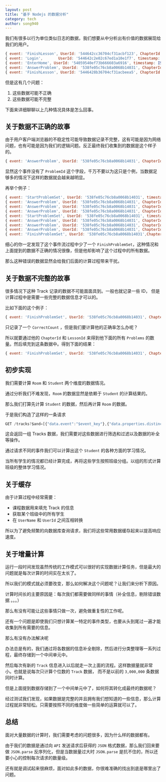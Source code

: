 ```yaml
---
layout: post
title: "基于 Nodejs 的数据分析"
category: tech
author: song940
---
```


我们有很多以行为单位类似日志的数据，我们想要从中分析出有价值的数据展现给我们的用户。

```javascript
{ event: 'FinishLesson', UserId: '544642cc36704cf31acbf123', ChapterId: '538fe36a76cb8a0068b14036', LessonId: '538fe2a576cb8a0068b14035', timestamp: ISODate("2014-08-25T22:14:45.976Z") }
{ event: 'Login', 		UserId: '544642c2e02c67ed1a10e1f7', timestamp: ISODate("2014-10-21T19:26:04.064Z") }
{ event: 'EnterHome', UserId: '54059540ef73b666603a6916', timestamp: ISODate("2014-10-21T19:27:15.449Z") }
{ event: 'AnswerProblem', UserId: '538fe05c76cb8a0068b14031', ChapterId: '54059408ef73b666603a6908', LessonId: '538fe2a576cb8a0068b14035', ProblemId: '54059540ef73b666603a6916', timestamp: ISODate("2014-10-21T19:27:33.503Z") }
{ event: 'FinishLesson', UserId: '5446428b36704cf31acbeea5', ChapterId: '54059540ef73b666603a6916', LessonId: '53f56f2f6dc0068a6f107f98', timestamp: ISODate("2014-10-21T11:27:15.449Z") }
```

但是这有几个问题：

1. 这些数据可能不正确
2. 这些数据可能不完整

下面来详细聊聊以上几种情况具体是怎么回事。

## 关于数据不正确的故事

由于用户客户端浏览器的不稳定性可能导致数据记录不完整，这有可能是因为网络问题，也有可能是因为我们的逻辑问题。反正最终我们收集到的数据是这个样子的。

```javascript
{ event: 'AnswerProblem', UserId: '538fe05c76cb8a0068b14031', ChapterId: '538fe36a76cb8a0068b14036', LessonId: '538fe2a576cb8a0068b14035', timestamp: ISODate("2014-08-25T22:14:45.976Z") }
```

显然这个事件没有了 `ProblemId` 这个字段，千万不要以为这只是个例，当数据足够多的情况下这样的数据就会越来越明显。

再举个例子：

```javascript
{ event: 'StartProblemSet', UserId: '538fe05c76cb8a0068b14031', timestamp: ISODate("2014-08-25T22:14:45.976Z") }
{ event: 'AnswerProblem', UserId: '538fe05c76cb8a0068b14031', ChapterId: '538fe36a76cb8a0068b14036', LessonId: '538fe2a576cb8a0068b14035', ProblemId: '8a5bcfcbef851125122dc4a8e9887469', timestamp: ISODate("2014-08-25T22:14:45.976Z") }
{ event: 'AnswerProblem', UserId: '538fe05c76cb8a0068b14031', ChapterId: '538fe36a76cb8a0068b14036', LessonId: '538fe2a576cb8a0068b14035', ProblemId: '8a5bcfcbef851125122dc4a8e9887469', timestamp: ISODate("2014-08-25T22:14:45.976Z") }
{ event: 'AnswerProblem', UserId: '538fe05c76cb8a0068b14031', ChapterId: '538fe36a76cb8a0068b14036', LessonId: '538fe2a576cb8a0068b14035', ProblemId: '8a5bcfcbef851125122dc4a8e9887469', timestamp: ISODate("2014-08-25T22:14:45.976Z") }
{ event: 'StartProblemSet', UserId: '538fe05c76cb8a0068b14031', timestamp: ISODate("2014-08-25T22:14:45.976Z") }
{ event: 'AnswerProblem', UserId: '538fe05c76cb8a0068b14031', ChapterId: '538fe36a76cb8a0068b14036', LessonId: '538fe2a576cb8a0068b14035', ProblemId: '8a5bcfcbef851125122dc4a8e9887469', timestamp: ISODate("2014-08-25T22:14:45.976Z") }
{ event: 'AnswerProblem', UserId: '538fe05c76cb8a0068b14031', ChapterId: '538fe36a76cb8a0068b14036', LessonId: '538fe2a576cb8a0068b14035', ProblemId: '8a5bcfcbef851125122dc4a8e9887469', timestamp: ISODate("2014-08-25T22:14:45.976Z") }
{ event: 'AnswerProblem', UserId: '538fe05c76cb8a0068b14031', ChapterId: '538fe36a76cb8a0068b14036', LessonId: '538fe2a576cb8a0068b14035', ProblemId: '8a5bcfcbef851125122dc4a8e9887469', timestamp: ISODate("2014-08-25T22:14:45.976Z") }
{ event: 'FinishProblemSet', UserId: '538fe05c76cb8a0068b14031',ChapterId: '538fe36a76cb8a0068b14036', LessonId: '538fe2a576cb8a0068b14035', CorrectCount: 5, timestamp: ISODate("2014-08-25T22:14:45.976Z") }
```
细心的你一定发现了这个事件流过程中少了一个 `FinishProblemSet`，这种情况和上面提到的数据不正确的情况很像，但是他却影响了这个过程中的所有数据。

那么这种错误的数据显然会给我们后面的计算过程带来干扰。

## 关于数据不完整的故事

很多情况下这种 Track 记录的数据不可能面面具到。一般也就记录一些 ID， 但是计算过程中是需要一些完整的数据信息才可以的。

比如下面的这个例子：

```javascript
{ event: 'FinishProblemSet', UserId: '538fe05c76cb8a0068b14031', ChapterId: '538fe36a76cb8a0068b14036', LessonId: '538fe2a576cb8a0068b14035', CorrectCount: 5, timestamp: ISODate("2014-08-25T22:14:45.976Z") }
```

只记录了一个 `CorrectCount` ，但是我们要计算他的正确率怎么办呢？

所以就要通过他的 `ChapterId` 和 `LessonId` 来得到他下面的所有 `Problems` 的数量。然后填充到这条数据中。得到下面的结果：

```javascript
{ event: 'FinishProblemSet', UserId: '538fe05c76cb8a0068b14031', ChapterId: '538fe36a76cb8a0068b14036', LessonId: '538fe2a576cb8a0068b14035', CorrectCount: 5, ProblemSize: 7 , timestamp: ISODate("2014-08-25T22:14:45.976Z") }
```

## 初步实现

我们需要计算 `Room` 和 `Student` 两个维度的数据情况。

通过分析我们不难发现，`Room` 的数据显然是依赖于 `Student` 的计算结果的。

那么我们打算先计算 `Student` 的数据，然后再计算 `Room` 的数据。

于是我们构造了这样的一条请求

```javascript
GET /tracks?$and=[{"data.event":"$event_key"},{"data.properties.distinct_id":"$username"},{"$or":[{"data.properties.usergroup":"student"},{"data.properties.roles":"student"}]}]';
```

这会返回一组 Tracks 数据，我们需要对这些数据进行筛选和过滤以及数据的补全等操作。

通过请求不同的事件我们可以计算出这个 `Student` 的各种方面的学习情况。

当所有学生的情况都已经计算完成，再将这些学生按照班级分组。以组的形式计算班级的整体学习情况。


## 关于缓存

由于计算过程中经常需要：

+ 课程数据用来填充 Track 的信息
+ 获取某个班级中的所有学生
+ 在 `UserName` 和 `UserId` 之间互相转换

所以为了避免频繁的向数据库查询请求，我们将这些常用数据缓存起来以提高响应速度。

## 关于增量计算

运行一段时间发现虽然传统的工作模式可以很好的实现数据计算任务，但是最大的问题就是每次计算的时间实在太长了。

所以我们的模式就必须要改变，那么如何解决这个问题呢？让我们来分析下原因。

计算时间长的主要原因是：每次我们都需要做同样的事情（补全信息，剔除错误数据 。。。）

那么有没有可能让这些事情只做一次，避免做重复性的工作呢。

还有一个问题是即使我们只想计算某一特定的事件类型，也要从头到尾过一遍才能收集到所有需要的信息。

那么有没有办法解决呢


办法总是有的，我们通过将各数据的信息补全剔除，然后进行分类整理等一系列过程，最终存储到一个中间单元中。

然后每次有新的 `Track` 信息进入以后就走一次上面的流程。这样数据量就非常小。也就是说每次只计算个位数的 `Track` 数据， 而不是以前的 `3,000,000` 条数据同时计算。

但是上面提到数据存储到了一个中间单元中了，如何将其转化成最终的数据呢？

经过测试我们发现，如果数据是完整的并且拥有我们想知道的一些信息，那么计算过程就非常轻松。只需要按照不同的维度做一些简单的运算就可以了。


## 总结

面对大量数据的计算时，我们需要考虑的问题很多，因为什么样的数据都有。

由于我们的数据是通过向 `API` 发送请求后获得的 `JSON` 格式数据，那么我们回来要做 `JSON.parse` 反序列化，但是当数据量过大时 `JSON.parse` 是抗不住的，所以还要小心的控制每次请求的数量级。

还有就是调试起来很麻烦，面对如此多的数据，你很难准确的找出到底是哪里出了问题。
